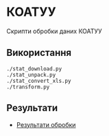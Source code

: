 # КОАТУУ

Скрипти обробки даних КОАТУУ

## Використання

```
./stat_download.py
./stat_unpack.py
./stat_convert_xls.py
./transform.py
```

## Результати

* [Результати обробки](http://data-gov-ua.org/dataset/koatuu)
